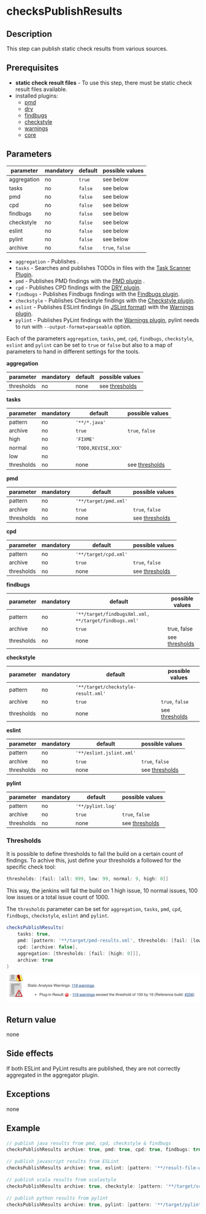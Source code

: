 # checksPublishResults

## Description
This step can publish static check results from various sources.

## Prerequisites
* **static check result files** - To use this step, there must be static check result files available.
* installed plugins:
  * [pmd](https://plugins.jenkins.io/pmd)
  * [dry](https://plugins.jenkins.io/dry)
  * [findbugs](https://plugins.jenkins.io/findbugs)
  * [checkstyle](https://plugins.jenkins.io/checkstyle)
  * [warnings](https://plugins.jenkins.io/warnings)
  * [core](https://plugins.jenkins.io/core)

## Parameters
| parameter      | mandatory | default                           | possible values    |
| ---------------|-----------|-----------------------------------|--------------------|
| aggregation | no | `true` | see below |
| tasks | no | `false` | see below |
| pmd | no | `false` | see below |
| cpd | no | `false` | see below |
| findbugs | no | `false` | see below |
| checkstyle | no | `false` | see below |
| eslint | no | `false` | see below |
| pylint | no | `false` | see below |
| archive | no | `false` | `true`, `false` |

* `aggregation` - Publishes .
* `tasks` - Searches and publishes TODOs in files with the [Task Scanner Plugin](https://wiki.jenkins-ci.org/display/JENKINS/Task+Scanner+Plugin).
* `pmd` - Publishes PMD findings with the [PMD plugin](https://plugins.jenkins.io/pmd) .
* `cpd` - Publishes CPD findings with the [DRY plugin](https://plugins.jenkins.io/dry).
* `findbugs` - Publishes Findbugs findings with the [Findbugs plugin](https://plugins.jenkins.io/findbugs).
* `checkstyle` - Publishes Checkstyle findings with the [Checkstyle plugin](https://plugins.jenkins.io/checkstyle).
* `eslint` - Publishes ESLint findings (in [JSLint format](https://eslint.org/docs/user-guide/formatters/)) with the [Warnings plugin](https://plugins.jenkins.io/warnings).
* `pylint` - Publishes PyLint findings with the [Warnings plugin](https://plugins.jenkins.io/warnings), pylint needs to run with `--output-format=parseable` option.

Each of the parameters `aggregation`, `tasks`, `pmd`, `cpd`, `findbugs`, `checkstyle`, `eslint` and `pylint` can be set to `true` or `false` but also to a map of parameters to hand in different settings for the tools.

**aggregation**

| parameter | mandatory | default | possible values |
| ----------|-----------|---------|-----------------|
| thresholds | no | none | see [thresholds](#thresholds) |

**tasks**

| parameter | mandatory | default | possible values |
| ----------|-----------|---------|-----------------|
| pattern | no | `'**/*.java'` |  |
| archive | no | `true` | `true`, `false` |
| high | no | `'FIXME'` |  |
| normal | no | `'TODO,REVISE,XXX'` |  |
| low | no |  |  |
| thresholds | no | none | see [thresholds](#thresholds) |

**pmd**

| parameter | mandatory | default | possible values |
| ----------|-----------|---------|-----------------|
| pattern | no | `'**/target/pmd.xml'` |  |
| archive | no | `true` | `true`, `false` |
| thresholds | no | none | see [thresholds](#thresholds) |

**cpd**

| parameter | mandatory | default | possible values |
| ----------|-----------|---------|-----------------|
| pattern | no | `'**/target/cpd.xml'` |  |
| archive | no | `true` | `true`, `false` |
| thresholds | no | none | see [thresholds](#thresholds) |

**findbugs**

| parameter | mandatory | default | possible values |
| ----------|-----------|---------|-----------------|
| pattern | no | `'**/target/findbugsXml.xml, **/target/findbugs.xml'` |  |
| archive | no | `true` | true, false |
| thresholds | no | none | see [thresholds](#thresholds) |

**checkstyle**

| parameter | mandatory | default | possible values |
| ----------|-----------|---------|-----------------|
| pattern | no | `'**/target/checkstyle-result.xml'` |  |
| archive | no | `true` | `true`, `false` |
| thresholds | no | none | see [thresholds](#thresholds) |

**eslint**

| parameter | mandatory | default | possible values |
| ----------|-----------|---------|-----------------|
| pattern | no | `'**/eslint.jslint.xml'` |  |
| archive | no | `true` | `true`, `false` |
| thresholds | no | none | see [thresholds](#thresholds) |

**pylint**

| parameter | mandatory | default | possible values |
| ----------|-----------|---------|-----------------|
| pattern | no | `'**/pylint.log'` |  |
| archive | no | `true` | `true`, `false` |
| thresholds | no | none | see [thresholds](#thresholds) |

### Thresholds

It is possible to define thresholds to fail the build on a certain count of findings. To achive this, just define your thresholds a followed for the specific check tool:

```groovy
thresholds: [fail: [all: 999, low: 99, normal: 9, high: 0]]
```

This way, the jenkins will fail the build on 1 high issue, 10 normal issues, 100 low issues or a total issue count of 1000.

The `thresholds` parameter can be set for `aggregation`, `tasks`, `pmd`, `cpd`, `findbugs`, `checkstyle`, `eslint` and `pylint`.

```groovy
checksPublishResults(
    tasks: true,
    pmd: [pattern: '**/target/pmd-results.xml', thresholds: [fail: [low: 100]]],
    cpd: [archive: false],
    aggregation: [thresholds: [fail: [high: 0]]],
    archive: true
)
```

![StaticChecks Thresholds](../images/StaticChecks_Threshold.png)

## Return value
none

## Side effects
If both ESLint and PyLint results are published, they are not correctly aggregated in the aggregator plugin.

## Exceptions
none

## Example
```groovy
// publish java results from pmd, cpd, checkstyle & findbugs
checksPublishResults archive: true, pmd: true, cpd: true, findbugs: true, checkstyle: true, aggregation: [thresholds: [fail: [high: 0]]]
```

```groovy
// publish javascript results from ESLint
checksPublishResults archive: true, eslint: [pattern: '**/result-file-with-fancy-name.xml'], aggregation: [thresholds: [fail: [high: 0, normal: 10]]]
```

```groovy
// publish scala results from scalastyle
checksPublishResults archive: true, checkstyle: [pattern: '**/target/scalastyle-result.xml']
```

```groovy
// publish python results from pylint
checksPublishResults archive: true, pylint: [pattern: '**/target/pylint.log']
```
